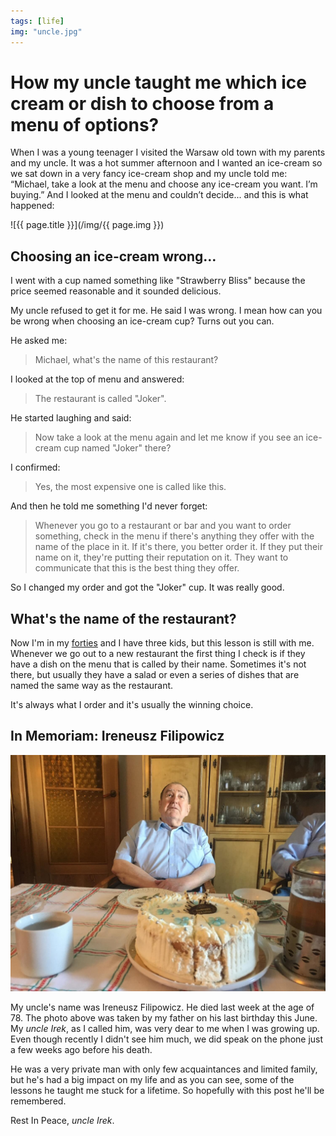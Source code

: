 ```yaml
---
tags: [life]
img: "uncle.jpg"
---
```


# How my uncle taught me which ice cream or dish to choose from a menu of options?

When I was a young teenager I visited the Warsaw old town with my parents and my uncle. It was a hot summer afternoon and I wanted an ice-cream so we sat down in a very fancy ice-cream shop and my uncle told me: “Michael, take a look at the menu and choose any ice-cream you want. I’m buying.” And I looked at the menu and couldn’t decide... and this is what happened:

<!--More-->

![{{ page.title }}](/img/{{ page.img }})

## Choosing an ice-cream wrong…

I went with a cup named something like "Strawberry Bliss" because the price seemed reasonable and it sounded delicious.

My uncle refused to get it for me. He said I was wrong. I mean how can you be wrong when choosing an ice-cream cup? Turns out you can.

He asked me:

> Michael, what's the name of this restaurant?

I looked at the top of menu and answered:

> The restaurant is called "Joker".

He started laughing and said:

> Now take a look at the menu again and let me know if you see an ice-cream cup named "Joker" there?

I confirmed:

> Yes, the most expensive one is called like this.

And then he told me something I'd never forget:

> Whenever you go to a restaurant or bar and you want to order something, check in the menu if there's anything they offer with the name of the place in it. If it's there, you better order it. If they put their name on it, they're putting their reputation on it. They want to communicate that this is the best thing they offer.

So I changed my order and got the "Joker" cup. It was really good.

## What's the name of the restaurant?

Now I'm in my [forties](/forty1) and I have three kids, but this lesson is still with me. Whenever we go out to a new restaurant the first thing I check is if they have a dish on the menu that is called by their name. Sometimes it's not there, but usually they have a salad or even a series of dishes that are named the same way as the restaurant.

It's always what I order and it's usually the winning choice.

## In Memoriam: Ireneusz Filipowicz

![{{ page.title }} 2](/img/uncle-ireneusz-filipowicz.jpg)

My uncle's name was Ireneusz Filipowicz. He died last week at the age of 78. The photo above was taken by my father on his last birthday this June. My *uncle Irek*, as I called him, was very dear to me when I was growing up. Even though recently I didn't see him much, we did speak on the phone just a few weeks ago before his death.

He was a very private man with only few acquaintances and limited family, but he's had a big impact on my life and as you can see, some of the lessons he taught me stuck for a lifetime. So hopefully with this post he'll be remembered.

Rest In Peace, *uncle Irek*.

[n]: https://nozbe.com/